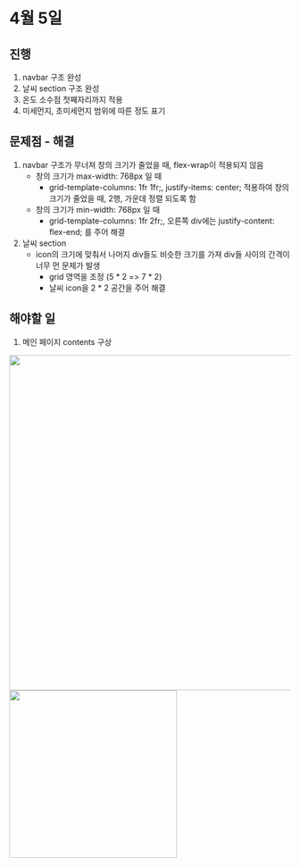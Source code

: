 # 4월 5일

## 진행
1. navbar 구조 완성
2. 날씨 section 구조 완성
3. 온도 소수점 첫째자리까지 적용
4. 미세먼지, 초미세먼지 범위에 따른 정도 표기

## 문제점 - 해결
1. navbar 구조가 무너져 창의 크기가 줄었을 때, flex-wrap이 적용되지 않음
    - 창의 크기가 max-width: 768px 일 때
      - grid-template-columns: 1fr 1fr;, justify-items: center; 적용하여 창의 크기가 줄었을 때, 2행, 가운데 정렬 되도록 함
    - 창의 크기가 min-width: 768px 일 때
      - grid-template-columns: 1fr 2fr;, 오른쪽 div에는 justify-content: flex-end; 를 주어 해결
2. 날씨 section
    - icon의 크기에 맞춰서 나머지 div들도 비슷한 크기를 가져 div들 사이의 간격이 너무 먼 문제가 발생
      - grid 영역을 조정 (5 * 2 => 7 * 2)
      - 날씨 icon을 2 * 2 공간을 주어 해결

## 해야할 일
1. 메인 페이지 contents 구상

<img src="../img/230405_1.png" width=600px>
<img src="../img/230405_2.png" width=300px>